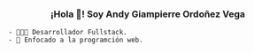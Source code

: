 <p align="center" width="300">
   <h3 align="center">¡Hola 👋! Soy Andy Giampierre Ordoñez Vega</h3>
</p>
   
```console 
- 👨🏻‍💻 Desarrollador Fullstack.
- 🎯 Enfocado a la programción web.
```
